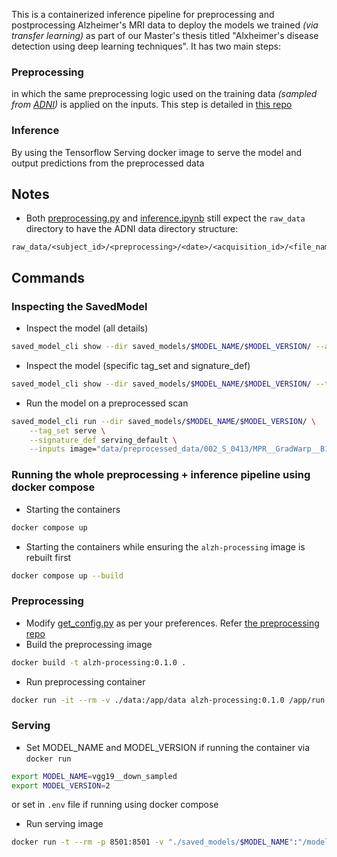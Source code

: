 
This is a containerized inference pipeline for preprocessing and postprocessing Alzheimer's MRI data to deploy the models we trained *(via transfer learning)* as part of our Master's thesis titled "Alxheimer's disease detection using deep learning techniques". It has two main steps:
### Preprocessing
in which the same preprocessing logic used on the training data *(sampled from [ADNI](https://ida.loni.usc.edu/))* is applied on the inputs. This step is detailed in [this repo](https://github.com/nacer-benyoub/adni_preprocessing/tree/refactor/update-fslinstaller)
### Inference
By using the Tensorflow Serving docker image to serve the model and output predictions from the preprocessed data

## Notes
- Both [preprocessing.py](preprocessing.py) and [inference.ipynb](inference.ipynb) still expect the `raw_data` directory to have the ADNI data directory structure:
```
raw_data/<subject_id>/<preprocessing>/<date>/<acquisition_id>/<file_name>.nii
```

## Commands
### Inspecting the SavedModel

- Inspect the model (all details)
```bash
saved_model_cli show --dir saved_models/$MODEL_NAME/$MODEL_VERSION/ --all
```

- Inspect the model (specific tag_set and signature_def)
```bash
saved_model_cli show --dir saved_models/$MODEL_NAME/$MODEL_VERSION/ --tag_set serve --signature_def serving_edfault
```

- Run the model on a preprocessed scan
```bash
saved_model_cli run --dir saved_models/$MODEL_NAME/$MODEL_VERSION/ \
    --tag_set serve \
    --signature_def serving_default \
    --inputs image="data/preprocessed_data/002_S_0413/MPR__GradWarp__B1_Correction__N3__Scaled/2008-07-31_14_39_56.0/I120917/ADNI_002_S_0413_MR_MPR__GradWarp__B1_Correction__N3__Scaled_Br_20081015122825655_S54591_I120917.npz"[image]
```
### Running the whole preprocessing + inference pipeline using docker compose

- Starting the containers
```bash
docker compose up
```

- Starting the containers while ensuring the `alzh-processing` image is rebuilt first
```bash
docker compose up --build
```
### Preprocessing
- Modify [get_config.py](get_config.py) as per your preferences. Refer [the preprocessing repo](https://github.com/nacer-benyoub/adni_preprocessing/tree/refactor/update-fslinstaller)
- Build the preprocessing image
```bash
docker build -t alzh-processing:0.1.0 .
```
- Run preprocessing container
```bash
docker run -it --rm -v ./data:/app/data alzh-processing:0.1.0 /app/run.sh
```
### Serving
- Set MODEL_NAME and MODEL_VERSION if running the container via `docker run`
```bash
export MODEL_NAME=vgg19__down_sampled
export MODEL_VERSION=2
```
or set in `.env` file if running using docker compose
- Run serving image
```bash
docker run -t --rm -p 8501:8501 -v "./saved_models/$MODEL_NAME":"/models/$MODEL_NAME" -e MODEL_NAME=$MODEL_NAME tensorflow/serving
```